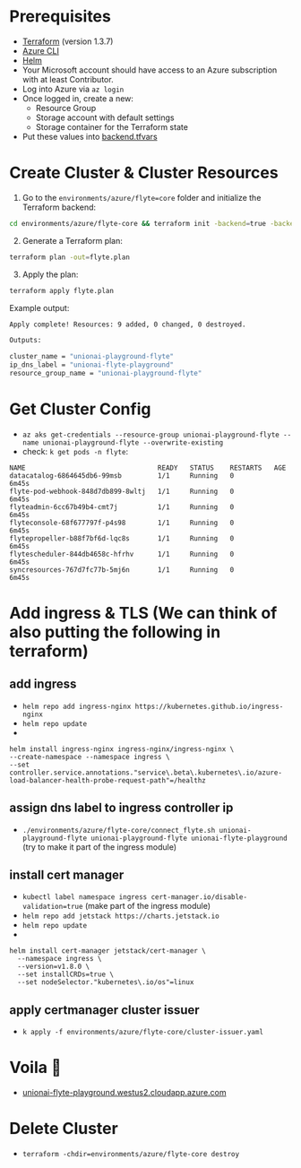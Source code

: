 # Prerequisites

- [Terraform](https://developer.hashicorp.com/terraform/tutorials/aws-get-started/install-cli#install-terraform) (version 1.3.7)
- [Azure CLI](https://learn.microsoft.com/en-us/cli/azure/install-azure-cli#install)
- [Helm](https://helm.sh/docs/intro/install/#through-package-managers)
- Your Microsoft account should have access to an Azure subscription with at least Contributor.
- Log into Azure via `az login`
- Once logged in, create a new:
    - Resource Group
    - Storage account with default settings
    - Storage container for the Terraform state
- Put these values into [backend.tfvars](./backend.tfvars)


# Create Cluster & Cluster Resources
1. Go to the `environments/azure/flyte=core` folder and initialize the Terraform backend:

```bash
cd environments/azure/flyte-core && terraform init -backend=true -backend-config=backend.tfvars
```
2. Generate a Terraform plan:

```bash
terraform plan -out=flyte.plan
```
3. Apply the plan:
```bash
terraform apply flyte.plan
```
Example output:
```bash
Apply complete! Resources: 9 added, 0 changed, 0 destroyed.

Outputs:

cluster_name = "unionai-playground-flyte"
ip_dns_label = "unionai-flyte-playground"
resource_group_name = "unionai-playground-flyte"
```


# Get Cluster Config
- `az aks get-credentials --resource-group unionai-playground-flyte --name unionai-playground-flyte --overwrite-existing`
- check: `k get pods -n flyte`:
```
NAME                                 READY   STATUS    RESTARTS   AGE
datacatalog-6864645db6-99msb         1/1     Running   0          6m45s
flyte-pod-webhook-848d7db899-8wltj   1/1     Running   0          6m45s
flyteadmin-6cc67b49b4-cmt7j          1/1     Running   0          6m45s
flyteconsole-68f677797f-p4s98        1/1     Running   0          6m45s
flytepropeller-b88f7bf6d-lqc8s       1/1     Running   0          6m45s
flytescheduler-844db4658c-hfrhv      1/1     Running   0          6m45s
syncresources-767d7fc77b-5mj6n       1/1     Running   0          6m45s
```

# Add ingress & TLS (We can think of also putting the following in terraform)
## add ingress
- `helm repo add ingress-nginx https://kubernetes.github.io/ingress-nginx`
- `helm repo update`
- 
```
helm install ingress-nginx ingress-nginx/ingress-nginx \
--create-namespace --namespace ingress \
--set controller.service.annotations."service\.beta\.kubernetes\.io/azure-load-balancer-health-probe-request-path"=/healthz
```
## assign dns label to ingress controller ip
- `./environments/azure/flyte-core/connect_flyte.sh unionai-playground-flyte unionai-playground-flyte unionai-flyte-playground` (try to make it part of the ingress module)
## install cert manager

- `kubectl label namespace ingress cert-manager.io/disable-validation=true` (make part of the ingress module)
- `helm repo add jetstack https://charts.jetstack.io`
- `helm repo update`
- 
```
helm install cert-manager jetstack/cert-manager \
  --namespace ingress \
  --version=v1.8.0 \
  --set installCRDs=true \
  --set nodeSelector."kubernetes\.io/os"=linux
```
## apply certmanager cluster issuer
- `k apply -f environments/azure/flyte-core/cluster-issuer.yaml`

# Voila 🎉
- [unionai-flyte-playground.westus2.cloudapp.azure.com](https://unionai-flyte-playground.westus2.cloudapp.azure.com)

# Delete Cluster
- `terraform -chdir=environments/azure/flyte-core destroy`

